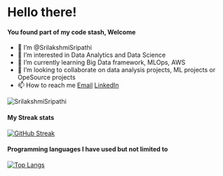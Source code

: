 # Hello there!

#### You found part of my code stash, Welcome

- 👋 I’m @SrilakshmiSripathi
- 👀 I’m interested in Data Analytics and Data Science
- 🌱 I’m currently learning Big Data framework, MLOps, AWS
- 💞️ I’m looking to collaborate on data analysis projects, ML projects or OpeSource projects
- 📫 How to reach me [Email](sripathi.srilakshmi@gmail.com)
                     [LinkedIn](https://www.linkedin.com/in/sripathisrilakshmi/)

<p align="left"> <img src="https://komarev.com/ghpvc/?username=SrilakshmiSripathi&label=Views" alt="SrilakshmiSripathi"/> </p>



#### My Streak stats
[![GitHub Streak](http://github-readme-streak-stats.herokuapp.com?user=SrilakshmiSripathi&theme=tokyonight_duo&hide_border=true)](https://git.io/streak-stats)

#### Programming languages I have used but not limited to

[![Top Langs](https://github-readme-stats.vercel.app/api/top-langs/?username=SrilakshmiSripathi&layout=compact)](https://github.com/SrilakshmiSripathi/SrilakshmiSripathi/)


<!---
[![Top Langs](https://github-readme-stats.vercel.app/api/top-langs/?username=SrilakshmiSripathi&langs_count=8)](https://github.com/SrilakshmiSripathi/SrilakshmiSripathi/)

SrilakshmiSripathi/SrilakshmiSripathi is a ✨ special ✨ repository because its `README.md` (this file) appears on your GitHub profile.
You can click the Preview link to take a look at your changes.

Dashboard are created with the help of Developer @anuraghazra
![Views](https://rushter.com/counter.svg)

--->
